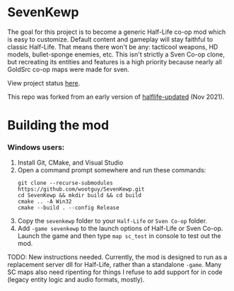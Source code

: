 # SevenKewp
The goal for this project is to become a generic Half-Life co-op mod which is easy to customize. Default content and gameplay will stay faithful to classic Half-Life. That means there won't be any: tacticool weapons, HD models, bullet-sponge enemies, etc. This isn't strictly a Sven Co-op clone, but recreating its entities and features is a high priority because nearly all GoldSrc co-op maps were made for sven.

View project status [here](https://github.com/wootguy/SevenKewp/issues/8).

This repo was forked from an early version of [halflife-updated](https://github.com/twhl-community/halflife-updated/tree/8cb9d9eb9016ff56fcba099a09a3b6e6563853b1) (Nov 2021).

# Building the mod
### Windows users:
1. Install Git, CMake, and Visual Studio
1. Open a command prompt somewhere and run these commands:
    ```
    git clone --recurse-submodules https://github.com/wootguy/SevenKewp.git
    cd SevenKewp && mkdir build && cd build
    cmake .. -A Win32
    cmake --build . --config Release
    ```
1. Copy the `sevenkewp` folder to your `Half-Life` or `Sven Co-op` folder.
1. Add `-game sevenkewp` to the launch options of Half-Life or Sven Co-op. Launch the game and then type `map sc_test` in console to test out the mod.

TODO: New instructions needed. Currently, the mod is designed to run as a replacement server dll for Half-Life, rather than a standalone `-game`. Many SC maps also need ripenting for things I refuse to add support for in code (legacy entity logic and audio formats, mostly).
